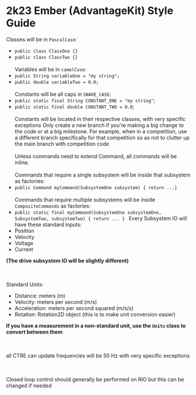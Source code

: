 # 2k23 Ember (AdvantageKit) Style Guide

Classes will be in ```PascalCase```:
* ```public class ClassOne {}```
* ```public class ClassTwo {}```
<br/><br/>
Variables will be in ```camelCase```:
* ```public String variableOne = "my string";```
* ```public double variableTwo = 0.0;```
<br/><br/>
Constants will be all caps in ```SNAKE_CASE```:
* ```public static final String CONSTANT_ONE = "my string"```;
* ```public static final double CONSTANT_TWO = 0.0```;
<br/><br/>
Constants will be located in their respective classes, with very specific exceptions
Only create a new branch if you're making a big change to the code or at a big milestone. For example, when in a competition, use a different branch specifically for that competition so as not to clutter up the main branch with competition code
<br/><br/>
Unless commands need to extend Command, all commands will be inline.
<br/><br/>
Commands that require a single subsystem will be inside that subsystem as factories:
* ```public Command myCommand(SubsystemOne subsystem) { return ...}```
<br/><br/>
Commands that require multiple subsystems will be inside ```CompositeCommands``` as factories:
* ```public static final myCommand(SubsystemOne subsystemOne, SubsystemTwo, subsystemTwo) { return ... } ```
Every Subsystem IO will have these standard inputs:
* Position
* Velocity
* Voltage
* Current

**(The drive subsystem IO will be slightly different)**

<br/><br/>
Standard Units:
* Distance: meters (m)
* Velocity: meters per second (m/s)
* Acceleration: meters per second squared (m/s/s)
* Rotation: Rotation2D object (this is to make unit conversion easier)

**If you have a measurement in a non-standard unit, use the ```Units``` class to convert between them**

<br/><br/>
all CTRE can update frequencies will be 50 Hz with very specific exceptions

<br/><br/>
Closed loop control should generally be performed on RIO but this can be changed if needed

<br/><br/>

